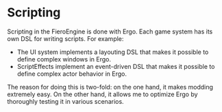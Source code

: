 ﻿# Scripting

Scripting in the FieroEngine is done with Ergo.
Each game system has its own DSL for writing scripts. 
For example:
  - The UI system implements a layouting DSL that makes it possible to define complex windows in Ergo.
  - ScriptEffects implement an event-driven DSL that makes it possible to define complex actor behavior in Ergo.

The reason for doing this is two-fold: on the one hand, it makes modding extremely easy. On the other hand, it allows me to optimize Ergo by thoroughly testing it in various scenarios.


